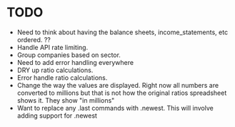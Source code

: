 # TODO
* Need to think about having the balance sheets, income_statements, etc ordered. ??
* Handle API rate limiting. 
* Group companies based on sector. 
* Need to add error handling everywhere
* DRY up ratio calculations. 
* Error handle ratio calculations.
* Change the way the values are displayed. Right now all numbers are converted to millions but that
    is not how the original ratios spreadsheet shows it. They show "in millions" 
* Want to replace any .last commands with .newest. This will involve adding support for .newest
